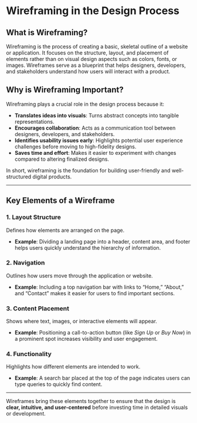 # Wireframing in the Design Process

## What is Wireframing?
Wireframing is the process of creating a basic, skeletal outline of a website or application. It focuses on the structure, layout, and placement of elements rather than on visual design aspects such as colors, fonts, or images. Wireframes serve as a blueprint that helps designers, developers, and stakeholders understand how users will interact with a product.

## Why is Wireframing Important?
Wireframing plays a crucial role in the design process because it:

- **Translates ideas into visuals**: Turns abstract concepts into tangible representations.  
- **Encourages collaboration**: Acts as a communication tool between designers, developers, and stakeholders.  
- **Identifies usability issues early**: Highlights potential user experience challenges before moving to high-fidelity designs.  
- **Saves time and effort**: Makes it easier to experiment with changes compared to altering finalized designs.  

In short, wireframing is the foundation for building user-friendly and well-structured digital products.

---

## Key Elements of a Wireframe

### 1. Layout Structure
Defines how elements are arranged on the page.  
- **Example**: Dividing a landing page into a header, content area, and footer helps users quickly understand the hierarchy of information.

### 2. Navigation
Outlines how users move through the application or website.  
- **Example**: Including a top navigation bar with links to “Home,” “About,” and “Contact” makes it easier for users to find important sections.

### 3. Content Placement
Shows where text, images, or interactive elements will appear.  
- **Example**: Positioning a call-to-action button (like *Sign Up* or *Buy Now*) in a prominent spot increases visibility and user engagement.

### 4. Functionality
Highlights how different elements are intended to work.  
- **Example**: A search bar placed at the top of the page indicates users can type queries to quickly find content.

---

Wireframes bring these elements together to ensure that the design is **clear, intuitive, and user-centered** before investing time in detailed visuals or development.
